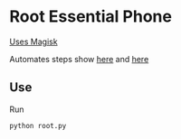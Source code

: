 # Root Essential Phone

[Uses Magisk](https://forum.xda-developers.com/apps/magisk/official-magisk-v7-universal-systemless-t3473445)

Automates steps show [here](https://www.xda-developers.com/how-to-root-essential-phone-ph-1/) and [here](https://forum.xda-developers.com/essential-phone/how-to/guide-rooting-essential-ph-1-magisk-t3701976)

## Use
Run
```bash
python root.py
```

